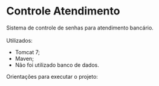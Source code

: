 # Controle Atendimento
Sistema de controle de senhas para atendimento bancário.<br/>
<br/>
Utilizados:
- Tomcat 7;
- Maven;
- Não foi utilizado banco de dados.

Orientações para executar o projeto:

